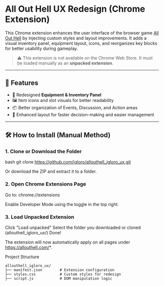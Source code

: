 # All Out Hell UX Redesign (Chrome Extension)

This Chrome extension enhances the user interface of the browser game [All Out Hell](https://allouthell.com) by injecting custom styles and layout improvements. It adds a visual inventory panel, equipment layout, icons, and reorganizes key blocks for better usability during gameplay.

> ⚠️ This extension is not available on the Chrome Web Store. It must be loaded manually as an **unpacked extension**.

---

## 🔧 Features

- 🧍 Redesigned **Equipment & Inventory Panel**
- 🖼️ Item icons and slot visuals for better readability
- 📦 Better organization of Events, Discussion, and Action areas
- 🧠 Enhanced layout for faster decision-making and easier management

---

## 🛠️ How to Install (Manual Method)

### 1. Clone or Download the Folder

bash
git clone https://github.com/igloro/allouthell_igloro_ux.git

Or download the ZIP and extract it to a folder.

### 2. Open Chrome Extensions Page

Go to:
chrome://extensions

Enable Developer Mode using the toggle in the top right.

### 3. Load Unpacked Extension

Click "Load unpacked"
Select the folder you downloaded or cloned (allouthell_igloro_ux/)
Done!

The extension will now automatically apply on all pages under https://allouthell.com/*.

Project Structure
```
allouthell_igloro_ux/
├── manifest.json        # Extension configuration
├── styles.css           # Custom styles for redesign
├── script.js            # DOM manipulation logic
```

